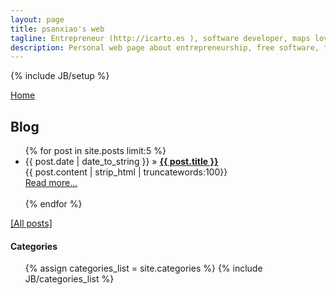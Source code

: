 ```yaml
---
layout: page
title: psanxiao's web
tagline: Entrepreneur (http://icarto.es ), software developer, maps lover, free software enthusiast, triathlete's trainee... not necessarily in that order
description: Personal web page about entrepreneurship, free software, triathlon and live
---
```

{% include JB/setup %}

<a href="index.html">Home</a>

<h2> Blog </h2>

<ul >
    {% for post in site.posts limit:5 %}
    <li><span>{{ post.date | date_to_string }}</span> &raquo; <a href="{{ BASE_PATH }}{{ post.url }}"><b>{{ post.title }}</b></a></li>
        {{ post.content | strip_html | truncatewords:100}}<br>
            <a href="{{ post.url }}">Read more...</a><br><br>
    {% endfor %}
</ul>


<a href="/archive.html">[All posts]</a>

<h4>Categories</h4>
<ul class="tag_box inline">
  {% assign categories_list = site.categories %}
  {% include JB/categories_list %}
</ul>